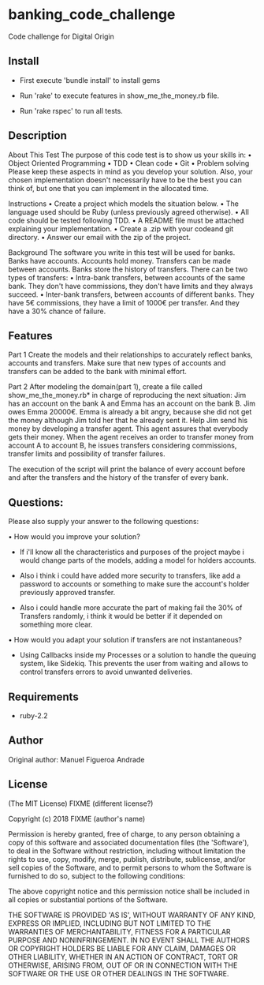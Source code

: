 # banking_code_challenge
Code challenge for Digital Origin

Install
-------

* First execute 'bundle install' to install gems

* Run 'rake' to execute features in show_me_the_money.rb file.

* Run 'rake rspec' to run all tests.


Description
-----------

About​ ​This​ ​Test
The purpose of this code test is to show us your skills in:
• Object Oriented Programming
• TDD
• Clean code
• Git
• Problem solving
Please keep these aspects in mind as you develop your solution. Also, your
chosen implementation doesn't necessarily have to be the best you can think of,
but one that you can implement in the allocated time.

Instructions
• Create a project which models the situation below.
• The language used should be Ruby​ (unless previously agreed otherwise).
• All code should be tested following TDD​.
• A README​ file must be attached explaining your implementation.
• Create a .zip with your code​ and git​ directory.
• Answer our email with the zip​ of the project.

Background
The software you write in this test will be used for banks. Banks have accounts.
Accounts hold money. Transfers can be made between accounts. Banks store the
history of transfers.
There can be two types of transfers:
• Intra-bank​ transfers, between accounts of the same bank. They don't
have commissions, they don't have limits and they always succeed.
• Inter-bank​ transfers, between accounts of different banks. They have 5€
commissions, they have a limit of 1000€ per transfer. And they have a 30%
chance of failure.


Features
--------

Part​ ​1
Create the models and their relationships to accurately reflect banks, accounts
and transfers. Make sure that new types of accounts and transfers can be added
to the bank with minimal effort.

Part​ ​2
After modeling the domain(part 1), create a file called
show_me_the_money.rb*​ in charge of reproducing the next situation:
Jim has an account on the bank A and Emma has an account on the bank B. Jim
owes Emma 20000€. Emma is already a bit angry, because she did not get the
money although Jim told her that he already sent it.
Help Jim send his money by developing a transfer​ ​agent​. This agent assures
that everybody gets their money. When the agent receives an order to transfer
money from account A to account B, he issues transfers considering commissions,
transfer limits and possibility of transfer failures.

The execution of the script will print the balance of every account before and after
the transfers and the history of the transfer of every bank.

Questions:
--------

Please also supply your answer to the following questions:

• How would you improve your solution?

- If i'll know all the characteristics and purposes of the project maybe i would change parts of the models, adding a model for holders accounts.

- Also i think i could have added more security to transfers, like add a password to accounts or something to make sure the account's holder previously approved transfer.

- Also i could handle more accurate the part of making fail the 30% of Transfers randomly, i think it would be better if it depended on something more clear.

• How would you adapt your solution if transfers are not instantaneous?

- Using Callbacks inside my Processes or a solution to handle the queuing system, like Sidekiq. This prevents the user from waiting and allows to control transfers errors to avoid unwanted deliveries.

Requirements
------------

* ruby-2.2


Author
------

Original author: Manuel Figueroa Andrade


License
-------

(The MIT License) FIXME (different license?)

Copyright (c) 2018 FIXME (author's name)

Permission is hereby granted, free of charge, to any person obtaining
a copy of this software and associated documentation files (the
'Software'), to deal in the Software without restriction, including
without limitation the rights to use, copy, modify, merge, publish,
distribute, sublicense, and/or sell copies of the Software, and to
permit persons to whom the Software is furnished to do so, subject to
the following conditions:

The above copyright notice and this permission notice shall be
included in all copies or substantial portions of the Software.

THE SOFTWARE IS PROVIDED 'AS IS', WITHOUT WARRANTY OF ANY KIND,
EXPRESS OR IMPLIED, INCLUDING BUT NOT LIMITED TO THE WARRANTIES OF
MERCHANTABILITY, FITNESS FOR A PARTICULAR PURPOSE AND NONINFRINGEMENT.
IN NO EVENT SHALL THE AUTHORS OR COPYRIGHT HOLDERS BE LIABLE FOR ANY
CLAIM, DAMAGES OR OTHER LIABILITY, WHETHER IN AN ACTION OF CONTRACT,
TORT OR OTHERWISE, ARISING FROM, OUT OF OR IN CONNECTION WITH THE
SOFTWARE OR THE USE OR OTHER DEALINGS IN THE SOFTWARE.
